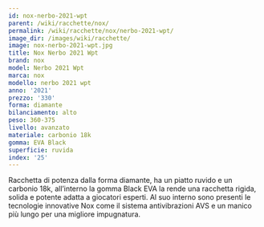 ```yaml
---
id: nox-nerbo-2021-wpt
parent: /wiki/racchette/nox/
permalink: /wiki/racchette/nox/nerbo-2021-wpt/
image_dir: /images/wiki/racchette/
image: nox-nerbo-2021-wpt.jpg
title: Nox Nerbo 2021 Wpt
brand: nox
model: Nerbo 2021 Wpt
marca: nox
modello: nerbo 2021 wpt
anno: '2021'
prezzo: '330'
forma: diamante
bilanciamento: alto
peso: 360-375
livello: avanzato
materiale: carbonio 18k
gomma: EVA Black
superficie: ruvida
index: '25'
---
```

Racchetta di potenza dalla forma diamante, ha un piatto ruvido e un carbonio 18k, all’interno la gomma Black EVA la rende una racchetta rigida, solida e potente adatta a giocatori esperti. Al suo interno sono presenti le tecnologie innovative Nox come il sistema antivibrazioni AVS e un manico più lungo per una migliore impugnatura.